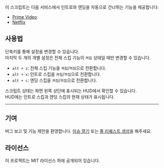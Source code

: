 이 스크립트는 다음 서비스에서 인트로와 엔딩을 자동으로 건너뛰는 기능을 제공합니다:

- [Prime Video](https://amazon.co.jp/gp/video/storefront)
- [Netflix](https://netflix.com)

## 사용법

단축키를 통해 설정을 변경할 수 있습니다.  
마지막 두 개의 개별 설정은 전체 스킵 기능이 `켜짐` 상태일 때만 변경할 수 있습니다.

- `alt + z`: 전체 스킵 기능을 `켜짐`/`꺼짐`으로 전환합니다.
- `alt + x`: 인트로 스킵을 `켜짐`/`꺼짐`으로 전환합니다.
- `alt + c`: 엔딩 스킵을 `켜짐`/`꺼짐`으로 전환합니다.

스크립트 상태는 화면 왼쪽 상단에 표시되는 HUD에서 확인할 수 있습니다.  
HUD에는 인트로 스킵과 엔딩 스킵의 현재 상태가 표시됩니다.

---

## 기여

버그 보고 및 기능 제안을 환영합니다. [이슈 열기](https://github.com/yossy17/stream-skipper/issues) 또는 [풀 리퀘스트 생성](https://github.com/yossy17/stream-skipper/pulls)을 해주세요.

## 라이선스

이 프로젝트는 MIT 라이선스 하에 공개되어 있습니다.
